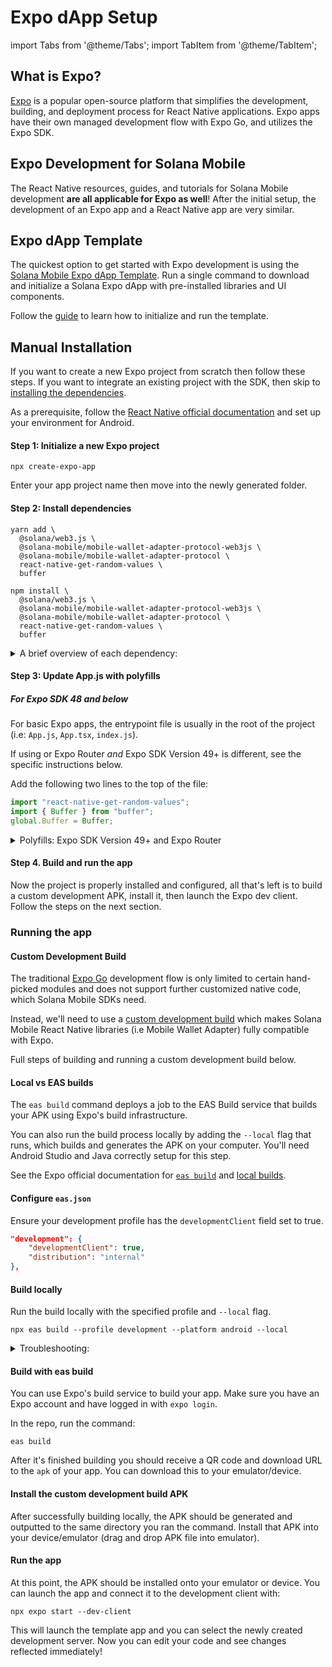 # Expo dApp Setup

import Tabs from '@theme/Tabs';
import TabItem from '@theme/TabItem';

## What is Expo?

[Expo](https://expo.dev/) is a popular open-source platform that simplifies the development, building, and deployment process for React Native applications. Expo apps have their own managed development flow with Expo Go, and utilizes the Expo SDK.

## Expo Development for Solana Mobile

The React Native resources, guides, and tutorials for Solana Mobile development **are all applicable for Expo as well**! After the initial setup, the development of an Expo app and a React Native app are very similar.

## Expo dApp Template

The quickest option to get started with Expo development is using the [Solana Mobile Expo dApp Template](/react-native/expo-dapp-template). Run a single command to download and initialize a Solana Expo dApp with pre-installed libraries and UI components.

Follow the [guide](/react-native/expo-dapp-template) to learn how to initialize and run the template.

## Manual Installation

If you want to create a new Expo project from scratch then follow these steps. If you want to integrate an existing project with the SDK, then skip to [installing the dependencies](#step-2-install-dependencies).

As a prerequisite, follow the [React Native official documentation](https://reactnative.dev/docs/environment-setup) and set up your environment for Android.

#### Step 1: Initialize a new Expo project

```shell
npx create-expo-app
```

Enter your app project name then move into the newly generated folder.

#### Step 2: Install dependencies

<Tabs>
<TabItem value="yarn" label="yarn">

```shell
yarn add \
  @solana/web3.js \
  @solana-mobile/mobile-wallet-adapter-protocol-web3js \
  @solana-mobile/mobile-wallet-adapter-protocol \
  react-native-get-random-values \
  buffer
```

</TabItem>
<TabItem value="npm" label="npm">

```shell
npm install \
  @solana/web3.js \
  @solana-mobile/mobile-wallet-adapter-protocol-web3js \
  @solana-mobile/mobile-wallet-adapter-protocol \
  react-native-get-random-values \
  buffer
```

</TabItem>
</Tabs>

<details>
<summary>A brief overview of each dependency:</summary>

- `@solana-mobile/mobile-wallet-adapter-protocol`: A React Native/Javascript API enabling interaction with MWA-compatible wallets.
- `@solana-mobile/mobile-wallet-adapter-protocol-web3js`: A convenience wrapper to use common primitives from [@solana/web3.js](https://github.com/solana-labs/solana-web3.js) – such as `Transaction` and `Uint8Array`.
- `@solana/web3.js`: Solana Web Library for interacting with Solana network through the [JSON RPC API](https://docs.solana.com/api/http).
- `react-native-get-random-values` Secure random number generator polyfill for `web3.js` underlying Crypto library on React Native.
- `buffer` Buffer polyfill also needed for `web3.js` on React Native.

</details>

#### Step 3: Update App.js with polyfills

##### For Expo SDK 48 and below

For basic Expo apps, the entrypoint file is usually in the root of the project (i.e: `App.js`, `App.tsx`, `index.js`).

If using or Expo Router _and_ Expo SDK Version 49+ is different, see the specific instructions below.

Add the following two lines to the top of the file:

```javascript
import "react-native-get-random-values";
import { Buffer } from "buffer";
global.Buffer = Buffer;
```

<details>
<summary>Polyfills: Expo SDK Version 49+ and Expo Router</summary>

If you are using Expo SDK Version 49+ and Expo Router, the `expo-crypto` package will replace `react-native-get-random-values` and you'll create your own entrypoint file for polyfilling.

#### Install expo-crypto

`expo-crypto` is an official SDK by Expo that provides the polyfill functionality we need for libraries like `@solana/web3.js`. See official
docs for [installation instructions](https://docs.expo.dev/versions/latest/sdk/crypto/).

```shell
npx expo install expo-crypto
```

#### Entrypoint file polyfills

In the root of your project create a new entrypoint file (i.e `index.js`). In this new file,
you can initialize the polyfills at the top of the file.

In this case, we polyfill the global `Crypto` object with `getRandomValues` from `expo-crypto`.

Paste the following code:

```javascript
// index.js
import { getRandomValues as expoCryptoGetRandomValues } from "expo-crypto";
import { Buffer } from "buffer";
global.Buffer = Buffer;

// getRandomValues polyfill
class Crypto {
  getRandomValues = expoCryptoGetRandomValues;
}

const webCrypto = typeof crypto !== "undefined" ? crypto : new Crypto();

(() => {
  if (typeof crypto === "undefined") {
    Object.defineProperty(window, "crypto", {
      configurable: true,
      enumerable: true,
      get: () => webCrypto,
    });
  }
})();

import "expo-router/entry";
```

Then at the end, import `"expo-router/entry"` to ensure the app is using Expo Router.

#### Update package.json entrypoint

Lastly, in `package.json`, update the `main` field to point to the new entrypoint file.

```json
{
  "main": "node_modules/expo/AppEntry.js"
}
```

</details>

#### Step 4. Build and run the app

Now the project is properly installed and configured, all that's left is to build a custom development APK, install it, then launch the Expo dev client.
Follow the steps on the next section.

### Running the app

#### Custom Development Build

The traditional [Expo Go](https://github.com/expo/fyi/blob/main/whats-in-the-sdk.md) development flow is only limited to certain hand-picked modules and does not support further customized native code, which Solana Mobile SDKs need.

Instead, we'll need to use a [custom development build](https://docs.expo.dev/develop/development-builds/create-a-build) which makes Solana Mobile React Native libraries (i.e Mobile Wallet Adapter) fully compatible with Expo.

Full steps of building and running a custom development build below.

#### Local vs EAS builds

The `eas build` command deploys a job to the EAS Build service that builds your APK using Expo's build infrastructure.

You can also run the build process locally by adding the `--local` flag that runs, which builds and generates the APK on your computer. You'll need Android Studio and Java correctly setup for this step.

See the Expo official documentation for [`eas build`](https://docs.expo.dev/build-reference/android-builds/) and [local builds](https://docs.expo.dev/build-reference/local-builds/).

<Tabs>
<TabItem value="build-local" label="Build locally">

#### Configure `eas.json`

Ensure your development profile has the `developmentClient` field set to true.

```json
"development": {
    "developmentClient": true,
    "distribution": "internal"
},
```

#### Build locally

Run the build locally with the specified profile and `--local` flag.

```shell
npx eas build --profile development --platform android --local
```

<details>
<summary>Troubleshooting:</summary>

#### Incorrect JDK version or Missing Android SDK

Follow the [React Native CLI setup instructions](https://reactnative.dev/docs/environment-setup) to make sure your local environment is setup for Android development.
You'll need:

- JDK version 11
- Android SDK installed and configured through Android Studio SDK Manager
- ANDROID_HOME environment variable

#### Missing Android NDK

If you are seeing errors about missing Android NDK, make sure you've installed Android NDK in Android Studio. You can do this following:
`File -> Project Structure -> SDK Location -> "Android NDK Location" -> Download Android NDK`

![ndk-download](/img/ndk-download.png)

</details>

</TabItem>
<TabItem value="eas-build" label="EAS build">

#### Build with eas build

You can use Expo's build service to build your app. Make sure you have an Expo account and have logged in with `expo login`.

In the repo, run the command:

```shell
eas build
```

After it's finished building you should receive a QR code and download URL to the `apk` of your app. You can download this to your emulator/device.

</TabItem>
</Tabs>

#### Install the custom development build APK

After successfully building locally, the APK should be generated and outputted to the same directory you ran the command. Install that APK into your device/emulator (drag and drop APK file into emulator).

#### Run the app

At this point, the APK should be installed onto your emulator or device. You can launch the app and connect it to the development client with:

```shell
npx expo start --dev-client
```

This will launch the template app and you can select the newly created development server. Now you can edit your code and see changes reflected immediately!
